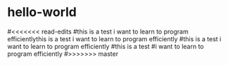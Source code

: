 # hello-world
#<<<<<<< read-edits
#this is a test i want to learn to program efficientlythis is a test i want to learn to program efficiently
#this is a test i want to learn to program efficiently
#this is a test
#i want to learn to program efficiently
#>>>>>>> master
